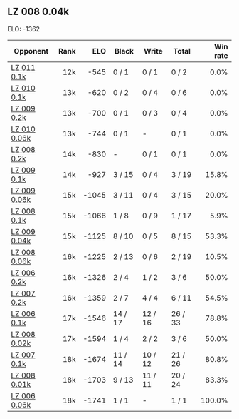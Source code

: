 ## LZ 008 0.04k ##

ELO: -1362

Opponent | Rank | ELO | Black | Write | Total | Win rate
---------|-----:|----:|-------|-------|-------|-------:
[LZ 011 0.1k](LZ%20011%200.1k.md) | 12k | -545 | 0 / 1 | 0 / 1 | 0 / 2 | 0.0%
[LZ 010 0.1k](LZ%20010%200.1k.md) | 13k | -620 | 0 / 2 | 0 / 4 | 0 / 6 | 0.0%
[LZ 009 0.2k](LZ%20009%200.2k.md) | 13k | -700 | 0 / 1 | 0 / 3 | 0 / 4 | 0.0%
[LZ 010 0.06k](LZ%20010%200.06k.md) | 13k | -744 | 0 / 1 | - | 0 / 1 | 0.0%
[LZ 008 0.2k](LZ%20008%200.2k.md) | 14k | -830 | - | 0 / 1 | 0 / 1 | 0.0%
[LZ 009 0.1k](LZ%20009%200.1k.md) | 14k | -927 | 3 / 15 | 0 / 4 | 3 / 19 | 15.8%
[LZ 009 0.06k](LZ%20009%200.06k.md) | 15k | -1045 | 3 / 11 | 0 / 4 | 3 / 15 | 20.0%
[LZ 008 0.1k](LZ%20008%200.1k.md) | 15k | -1066 | 1 / 8 | 0 / 9 | 1 / 17 | 5.9%
[LZ 009 0.04k](LZ%20009%200.04k.md) | 15k | -1125 | 8 / 10 | 0 / 5 | 8 / 15 | 53.3%
[LZ 008 0.06k](LZ%20008%200.06k.md) | 16k | -1225 | 2 / 13 | 0 / 6 | 2 / 19 | 10.5%
[LZ 006 0.2k](LZ%20006%200.2k.md) | 16k | -1326 | 2 / 4 | 1 / 2 | 3 / 6 | 50.0%
[LZ 007 0.2k](LZ%20007%200.2k.md) | 16k | -1359 | 2 / 7 | 4 / 4 | 6 / 11 | 54.5%
[LZ 006 0.1k](LZ%20006%200.1k.md) | 17k | -1546 | 14 / 17 | 12 / 16 | 26 / 33 | 78.8%
[LZ 008 0.02k](LZ%20008%200.02k.md) | 17k | -1594 | 1 / 4 | 2 / 2 | 3 / 6 | 50.0%
[LZ 007 0.1k](LZ%20007%200.1k.md) | 18k | -1674 | 11 / 14 | 10 / 12 | 21 / 26 | 80.8%
[LZ 008 0.01k](LZ%20008%200.01k.md) | 18k | -1703 | 9 / 13 | 11 / 11 | 20 / 24 | 83.3%
[LZ 006 0.06k](LZ%20006%200.06k.md) | 18k | -1741 | 1 / 1 | - | 1 / 1 | 100.0%
